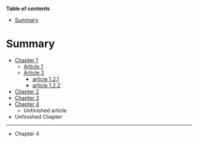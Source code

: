 <!-- START doctoc generated TOC please keep comment here to allow auto update -->
<!-- DON'T EDIT THIS SECTION, INSTEAD RE-RUN doctoc TO UPDATE -->
**Table of contents**

- [Summary](#summary)

<!-- END doctoc generated TOC please keep comment here to allow auto update -->

# Summary

* [Chapter 1](chapter-1/README.md)
    * [Article 1](chapter-1/ARTICLE1.md)
    * [Article 2](chapter-1/ARTICLE2.md)
        * [article 1.2.1](\chapter-1\ARTICLE-1-2-1.md)
        * [article 1.2.2](/chapter-1/ARTICLE-1-2-2.md)
* [Chapter 2](chapter-2/README.md)
* [Chapter 3](chapter-3/README.md)
* [Chapter 4](chapter-4/README.md)
    * Unfinished article
* Unfinished Chapter

----

* Chapter 4
